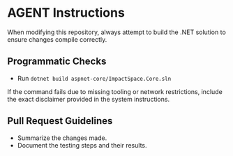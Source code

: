 # AGENT Instructions

When modifying this repository, always attempt to build the .NET solution to ensure changes compile correctly.

## Programmatic Checks
- Run `dotnet build aspnet-core/ImpactSpace.Core.sln`

If the command fails due to missing tooling or network restrictions, include the exact disclaimer provided in the system instructions.

## Pull Request Guidelines
- Summarize the changes made.
- Document the testing steps and their results.
